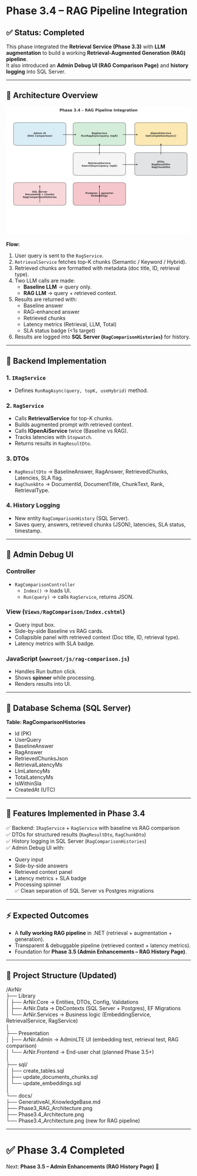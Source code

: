 # Phase 3.4 – RAG Pipeline Integration

## ✅ Status: Completed

This phase integrated the **Retrieval Service (Phase 3.3)** with **LLM augmentation** to build a working **Retrieval-Augmented Generation (RAG) pipeline**.  
It also introduced an **Admin Debug UI (RAG Comparison Page)** and **history logging** into SQL Server.

---

## 🔹 Architecture Overview

![RAG Phase 3.4 Architecture](Phase3.4_Architecture.png)

**Flow:**
1. User query is sent to the `RagService`.
2. `RetrievalService` fetches top-K chunks (Semantic / Keyword / Hybrid).
3. Retrieved chunks are formatted with metadata (doc title, ID, retrieval type).
4. Two LLM calls are made:
   - **Baseline LLM** → query only.
   - **RAG LLM** → query + retrieved context.
5. Results are returned with:
   - Baseline answer
   - RAG-enhanced answer
   - Retrieved chunks
   - Latency metrics (Retrieval, LLM, Total)
   - SLA status badge (<1s target)
6. Results are logged into **SQL Server (`RagComparisonHistories`)** for history.

---

## 🔹 Backend Implementation

### 1. `IRagService`
- Defines `RunRagAsync(query, topK, useHybrid)` method.

### 2. `RagService`
- Calls **RetrievalService** for top-K chunks.
- Builds augmented prompt with retrieved context.
- Calls **IOpenAiService** twice (Baseline vs RAG).
- Tracks latencies with `Stopwatch`.
- Returns results in `RagResultDto`.

### 3. DTOs
- `RagResultDto` → BaselineAnswer, RagAnswer, RetrievedChunks, Latencies, SLA flag.
- `RagChunkDto` → DocumentId, DocumentTitle, ChunkText, Rank, RetrievalType.

### 4. History Logging
- New entity `RagComparisonHistory` (SQL Server).
- Saves query, answers, retrieved chunks (JSON), latencies, SLA status, timestamp.

---

## 🔹 Admin Debug UI

### Controller
- `RagComparisonController`
  - `Index()` → loads UI.
  - `Run(query)` → calls `RagService`, returns JSON.

### View (`Views/RagComparison/Index.cshtml`)
- Query input box.
- Side-by-side Baseline vs RAG cards.
- Collapsible panel with retrieved context (Doc title, ID, retrieval type).
- Latency metrics with SLA badge.

### JavaScript (`wwwroot/js/rag-comparison.js`)
- Handles Run button click.
- Shows **spinner** while processing.
- Renders results into UI.

---

## 🔹 Database Schema (SQL Server)

**Table: RagComparisonHistories**
- Id (PK)
- UserQuery
- BaselineAnswer
- RagAnswer
- RetrievedChunksJson
- RetrievalLatencyMs
- LlmLatencyMs
- TotalLatencyMs
- IsWithinSla
- CreatedAt (UTC)

---

## 🔹 Features Implemented in Phase 3.4

✅ Backend: `IRagService` + `RagService` with baseline vs RAG comparison  
✅ DTOs for structured results (`RagResultDto`, `RagChunkDto`)  
✅ History logging in SQL Server (`RagComparisonHistories`)  
✅ Admin Debug UI with:
   - Query input
   - Side-by-side answers
   - Retrieved context panel
   - Latency metrics + SLA badge
   - Processing spinner  
✅ Clean separation of SQL Server vs Postgres migrations

---

## ⚡ Expected Outcomes

- A **fully working RAG pipeline** in .NET (retrieval + augmentation + generation).  
- Transparent & debuggable pipeline (retrieved context + latency metrics).  
- Foundation for **Phase 3.5 (Admin Enhancements – RAG History Page)**.  

---

## 📂 Project Structure (Updated)

/AirNir  
├── Library  
│   ├── ArNir.Core       → Entities, DTOs, Config, Validations  
│   ├── ArNir.Data       → DbContexts (SQL Server + Postgres), EF Migrations  
│   └── ArNir.Services   → Business logic (EmbeddingService, RetrievalService, RagService)  
│  
├── Presentation  
│   ├── ArNir.Admin      → AdminLTE UI (embedding test, retrieval test, RAG comparison)  
│   └── ArNir.Frontend   → End-user chat (planned Phase 3.5+)  
│  
├── sql/  
│   ├── create_tables.sql  
│   ├── update_documents_chunks.sql  
│   └── update_embeddings.sql  
│  
└── docs/  
    ├── GenerativeAI_KnowledgeBase.md  
    ├── Phase3_RAG_Architecture.png  
    ├── Phase3.4_Architecture.png  
    └── Phase3.4_Architecture.png   (new for RAG pipeline)  

---

# ✅ Phase 3.4 Completed  
Next: **Phase 3.5 – Admin Enhancements (RAG History Page)** 🚀
